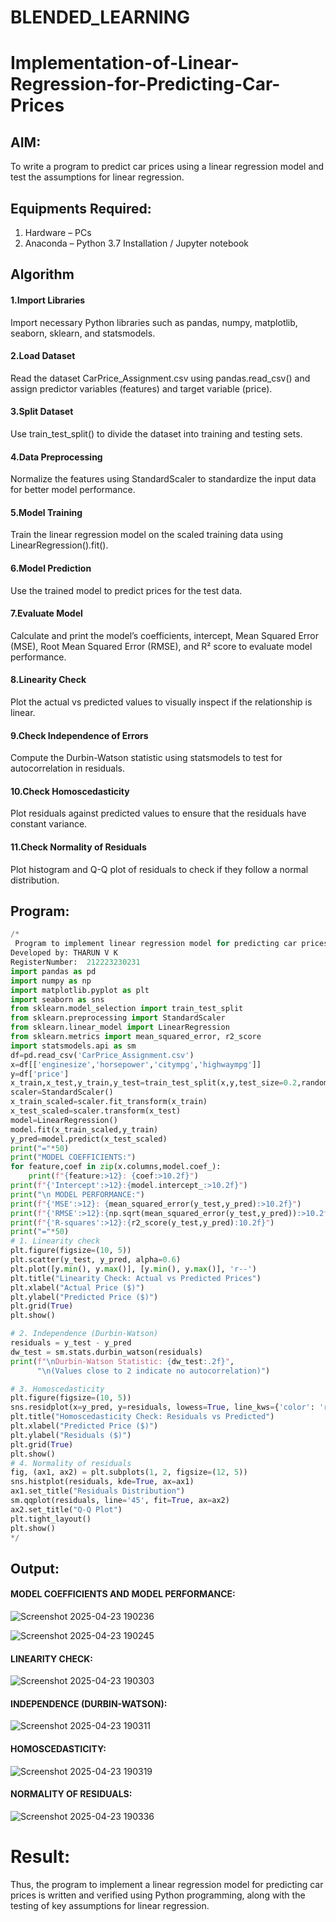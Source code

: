 # BLENDED_LEARNING
# Implementation-of-Linear-Regression-for-Predicting-Car-Prices
## AIM:
To write a program to predict car prices using a linear regression model and test the assumptions for linear regression.

## Equipments Required:
1. Hardware – PCs
2. Anaconda – Python 3.7 Installation / Jupyter notebook

## Algorithm
#### 1.Import Libraries
Import necessary Python libraries such as pandas, numpy, matplotlib, seaborn, sklearn, and statsmodels.

#### 2.Load Dataset
Read the dataset CarPrice_Assignment.csv using pandas.read_csv() and assign predictor variables (features) and target variable (price).

#### 3.Split Dataset
Use train_test_split() to divide the dataset into training and testing sets.

#### 4.Data Preprocessing
Normalize the features using StandardScaler to standardize the input data for better model performance.

#### 5.Model Training
Train the linear regression model on the scaled training data using LinearRegression().fit().

#### 6.Model Prediction
Use the trained model to predict prices for the test data.

#### 7.Evaluate Model
Calculate and print the model’s coefficients, intercept, Mean Squared Error (MSE), Root Mean Squared Error (RMSE), and R² score to evaluate model performance.

#### 8.Linearity Check
Plot the actual vs predicted values to visually inspect if the relationship is linear.

#### 9.Check Independence of Errors
Compute the Durbin-Watson statistic using statsmodels to test for autocorrelation in residuals.

#### 10.Check Homoscedasticity
Plot residuals against predicted values to ensure that the residuals have constant variance.

#### 11.Check Normality of Residuals
Plot histogram and Q-Q plot of residuals to check if they follow a normal distribution.

## Program:
```python
/*
 Program to implement linear regression model for predicting car prices and test assumptions.
Developed by: THARUN V K
RegisterNumber:  212223230231
import pandas as pd
import numpy as np
import matplotlib.pyplot as plt
import seaborn as sns
from sklearn.model_selection import train_test_split
from sklearn.preprocessing import StandardScaler
from sklearn.linear_model import LinearRegression
from sklearn.metrics import mean_squared_error, r2_score
import statsmodels.api as sm
df=pd.read_csv('CarPrice_Assignment.csv')
x=df[['enginesize','horsepower','citympg','highwaympg']]
y=df['price']
x_train,x_test,y_train,y_test=train_test_split(x,y,test_size=0.2,random_state=42)
scaler=StandardScaler()
x_train_scaled=scaler.fit_transform(x_train)
x_test_scaled=scaler.transform(x_test)
model=LinearRegression()
model.fit(x_train_scaled,y_train)
y_pred=model.predict(x_test_scaled)
print("="*50)
print("MODEL COEFFICIENTS:")
for feature,coef in zip(x.columns,model.coef_):
    print(f"{feature:>12}: {coef:>10.2f}")
print(f"{'Intercept':>12}:{model.intercept_:>10.2f}")
print("\n MODEL PERFORMANCE:")
print(f"{'MSE':>12}: {mean_squared_error(y_test,y_pred):>10.2f}")
print(f"{'RMSE':>12}:{np.sqrt(mean_squared_error(y_test,y_pred)):>10.2f}")
print(f"{'R-squares':>12}:{r2_score(y_test,y_pred):10.2f}")
print("="*50)
# 1. Linearity check
plt.figure(figsize=(10, 5))
plt.scatter(y_test, y_pred, alpha=0.6)
plt.plot([y.min(), y.max()], [y.min(), y.max()], 'r--')
plt.title("Linearity Check: Actual vs Predicted Prices")
plt.xlabel("Actual Price ($)")
plt.ylabel("Predicted Price ($)")
plt.grid(True)
plt.show()

# 2. Independence (Durbin-Watson)
residuals = y_test - y_pred
dw_test = sm.stats.durbin_watson(residuals)
print(f"\nDurbin-Watson Statistic: {dw_test:.2f}",
      "\n(Values close to 2 indicate no autocorrelation)")

# 3. Homoscedasticity
plt.figure(figsize=(10, 5))
sns.residplot(x=y_pred, y=residuals, lowess=True, line_kws={'color': 'red'})
plt.title("Homoscedasticity Check: Residuals vs Predicted")
plt.xlabel("Predicted Price ($)")
plt.ylabel("Residuals ($)")
plt.grid(True)
plt.show()
# 4. Normality of residuals
fig, (ax1, ax2) = plt.subplots(1, 2, figsize=(12, 5))
sns.histplot(residuals, kde=True, ax=ax1)
ax1.set_title("Residuals Distribution")
sm.qqplot(residuals, line='45', fit=True, ax=ax2)
ax2.set_title("Q-Q Plot")
plt.tight_layout()
plt.show()
*/
```

## Output:
#### MODEL COEFFICIENTS AND MODEL PERFORMANCE:
![Screenshot 2025-04-23 190236](https://github.com/user-attachments/assets/f00cf887-bf33-4878-ba04-6bbacd120f75)

![Screenshot 2025-04-23 190245](https://github.com/user-attachments/assets/6e7182a6-b28f-429e-8097-e3a2a05b160f)

#### LINEARITY CHECK:
![Screenshot 2025-04-23 190303](https://github.com/user-attachments/assets/9ba28ad7-920b-4131-988c-73f18caa76ef)

#### INDEPENDENCE (DURBIN-WATSON):
![Screenshot 2025-04-23 190311](https://github.com/user-attachments/assets/7c98dc37-24e7-4d9a-9026-8024f58c3645)

#### HOMOSCEDASTICITY:
![Screenshot 2025-04-23 190319](https://github.com/user-attachments/assets/1b8430b6-ed9d-438a-984f-43df771836cd)


#### NORMALITY OF RESIDUALS:
![Screenshot 2025-04-23 190336](https://github.com/user-attachments/assets/8e9445d1-d893-47e5-892a-c47272fc7e63)


# Result:
Thus, the program to implement a linear regression model for predicting car prices is written and verified using Python programming, along with the testing of key assumptions for linear regression.
